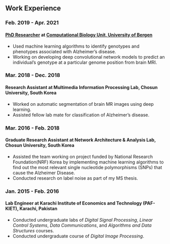 ## Work Experience

### Feb. 2019 - Apr. 2021
#### [PhD Researcher](https://www.uib.no/en/persons/Muhammad.Ammar.Malik) at [Computational Biology Unit, University of Bergen](<https://www.cbu.uib.no/>) 
- Used machine learning algorithms to identify genotypes and phenotypes associated with Alzheimer’s disease.
- Working on developing deep convolutional network models to predict an individual’s genotype at a particular genome position from brain MRI.

### Mar. 2018 - Dec. 2018
#### Research Assistant at Multimedia Information Processing Lab, Chosun University, South Korea
- Worked on automatic segmentation of brain MR images using deep learning.
- Assisted fellow lab mate for classification of Alzheimer’s disease.

### Mar. 2016 - Feb. 2018
#### Graduate Research Assistant at Network Architecture & Analysis Lab, Chosun University, South Korea
- Assisted the team working on project funded by National Research Foundation(NRF) Korea by implementing machine learning algorithms to find out the most relevant single nucleotide polymorphisms (SNPs) that cause the Alzheimer Disease.
- Conducted research on label noise as part of my MS thesis.

### Jan. 2015 - Feb. 2016
#### Lab Engineer at Karachi Institute of Economics and Technology (PAF-KIET), Karachi, Pakistan
- Conducted undergraduate labs of *Digital Signal Processing*, *Linear Control Systems*, *Data Communications*, and *Algorithms and Data Structures* courses.
- Conducted undergraduate course of *Digital Image Processing*.
